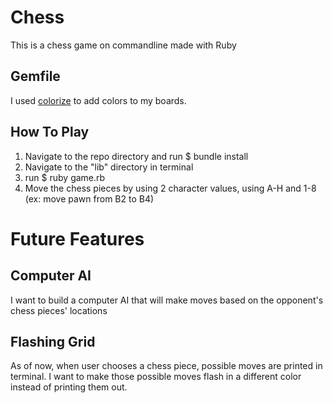# Chess
This is a chess game on commandline made with Ruby

## Gemfile
I used [colorize](https://github.com/fazibear/colorize) to add colors to my boards.

## How To Play
1. Navigate to the repo directory and run $ bundle install
2. Navigate to the "lib" directory in terminal
3. run $ ruby game.rb
4. Move the chess pieces by using 2 character values, using A-H and 1-8 (ex: move pawn from B2 to B4)

# Future Features

## Computer AI
I want to build a computer AI that will make moves based on the opponent's chess pieces' locations

## Flashing Grid
As of now, when user chooses a chess piece, possible moves are printed in terminal. I want to make those possible moves flash in a different color instead of printing them out.
